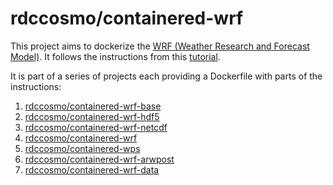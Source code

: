 # rdccosmo/containered-wrf

This project aims to dockerize the [WRF (Weather Research and Forecast Model)](http://www.wrf-model.org/index.php). 
It follows the instructions from this [tutorial](http://www2.mmm.ucar.edu/wrf/OnLineTutorial/compilation_tutorial.php).

It is part of a series of projects each providing a Dockerfile with parts of the instructions:

1. [rdccosmo/containered-wrf-base](https://github.com/rdccosmo/containered-wrf-base)
2. [rdccosmo/containered-wrf-hdf5](https://github.com/rdccosmo/containered-wrf-hdf5)
3. [rdccosmo/containered-wrf-netcdf](https://github.com/rdccosmo/containered-wrf-netcdf)
4. [rdccosmo/containered-wrf](https://github.com/rdccosmo/containered-wrf)
5. [rdccosmo/containered-wps](https://github.com/rdccosmo/containered-wps)
6. [rdccosmo/containered-wrf-arwpost](https://github.com/rdccosmo/containered-wrf-arwpost)
7. [rdccosmo/containered-wrf-data](https://github.com/rdccosmo/containered-wrf-data)
